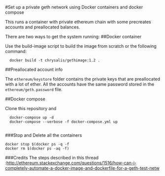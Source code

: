 #Set up a private geth network using Docker containers and docker compose

This runs a container with private ethereum chain with some precreates accounts and preallocated balances.

There are two ways to get the system running:
##Docker container

Use the build-image script to build the image from scratch or the following command:
```
  docker build -t chrysalis/gethimage:1.2 .
```
##Preallocated account info

The ```ethereum/keystore``` folder contains the private keys that are preallocated with a lot of ether. All the accounts have the same password stored in the ```ethereum/geth.password``` file.

##Docker compose

Clone this repository and

```
  docker-compose up -d
  docker-compose --verbose -f docker-compose.yml up
  
 ```
 
 ###Stop and Delete all the containers
 ```
 docker stop $(docker ps -q -f
 docker rm $(docker ps -aq -f)
```

###Credits
The steps described in this thread :http://ethereum.stackexchange.com/questions/1516/how-can-i-completely-automate-a-docker-image-and-dockerfile-for-a-geth-test-netw
